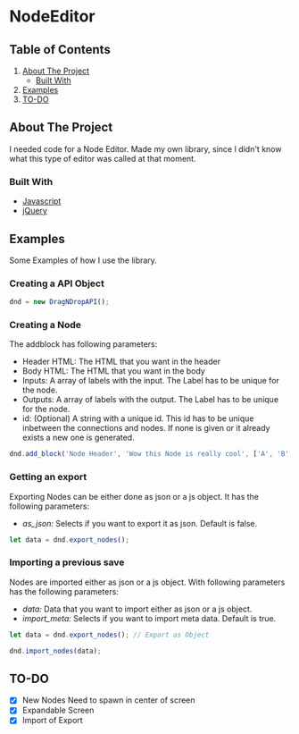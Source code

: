 # NodeEditor

## Table of Contents

1. [About The Project](#about-the-project)
   - [Built With](#built-with)
2. [Examples](#examples)
3. [TO-DO](#to-do)

## About The Project

I needed code for a Node Editor. Made my own library, since I didn't know what this type of editor was called at that moment. 

### Built With

* [Javascript](www.javascript.com)
* [jQuery](www.jquery.com)

## Examples

Some Examples of how I use the library.

### Creating a API Object

```js
dnd = new DragNDropAPI();
```

### Creating a Node

The addblock has following parameters:
* Header HTML: The HTML that you want in the header
* Body HTML: The HTML that you want in the body
* Inputs: A array of labels with the input. The Label has to be unique for the node.
* Outputs: A array of labels with the output. The Label has to be unique for the node.
* id: (Optional) A string with a unique id. This id has to be unique inbetween the connections and nodes. If none is given or it already exists a new one is generated.

```js
dnd.add_block('Node Header', 'Wow this Node is really cool', ['A', 'B', 'C'], ['S', 'T']);
```

### Getting an export
Exporting Nodes can be either done as json or a js object. It has the following parameters:
- *as_json:* Selects if you want to export it as json. Default is false.

```js
let data = dnd.export_nodes();
```

### Importing a previous save 
Nodes are imported either as json or a js object. With following parameters has the following parameters:
- *data:* Data that you want to import either as json or a js object.
- *import_meta:* Selects if you want to import meta data. Default is true.

```js
let data = dnd.export_nodes(); // Export as Object

dnd.import_nodes(data);
```

## TO-DO
- [X] New Nodes Need to spawn in center of screen
- [X] Expandable Screen
- [X] Import of Export
